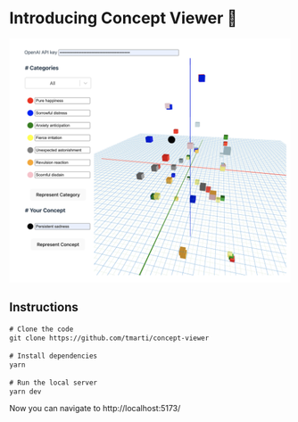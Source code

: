 # Introducing Concept Viewer 🚀

![alt text](image.png)

## Instructions

```shell
# Clone the code
git clone https://github.com/tmarti/concept-viewer

# Install dependencies
yarn

# Run the local server
yarn dev
```

Now you can navigate to http://localhost:5173/